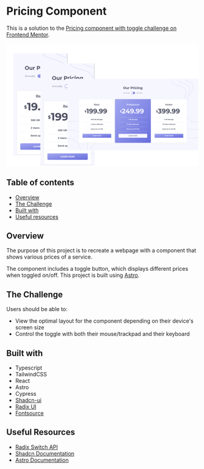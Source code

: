 # Pricing Component

This is a solution to the [Pricing component with toggle challenge on Frontend Mentor](https://www.frontendmentor.io/challenges/pricing-component-with-toggle-8vPwRMIC).

![](/public/screenshots/screenshot1.png)

## Table of contents

- [Overview](#overview)
- [The Challenge](#the-challenge)
- [Built with](#built-with)
- [Useful resources](#useful-resources)

## Overview

The purpose of this project is to recreate a webpage with a component that shows various prices of a service.

The component includes a toggle button, which displays different prices when toggled on/off.
This project is built using [Astro](https://astro.build/).

## The Challenge

Users should be able to:

- View the optimal layout for the component depending on their device's screen size
- Control the toggle with both their mouse/trackpad and their keyboard

## Built with

- Typescript
- TailwindCSS
- React
- Astro
- Cypress
- [Shadcn-ui](https://ui.shadcn.com/)
- [Radix UI](https://www.radix-ui.com/)
- [Fontsource](https://fontsource.org/fonts/montserrat/install)

## Useful Resources

- [Radix Switch API](https://www.radix-ui.com/primitives/docs/components/switch#api-reference)
- [Shadcn Documentation](https://ui.shadcn.com/docs)
- [Astro Documentation](https://docs.astro.build/en/getting-started/)
